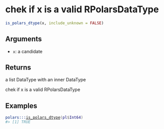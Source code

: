 # chek if x is a valid RPolarsDataType

```r
is_polars_dtype(x, include_unknown = FALSE)
```

## Arguments

- `x`: a candidate

## Returns

a list DataType with an inner DataType

chek if x is a valid RPolarsDataType

## Examples

<pre class='r-example'><code><span class='r-in'><span><span class='fu'>polars</span><span class='fu'>:::</span><span class='fu'><a href='https://rdrr.io/pkg/polars/man/is_polars_dtype.html'>is_polars_dtype</a></span><span class='op'>(</span><span class='va'>pl</span><span class='op'>$</span><span class='va'>Int64</span><span class='op'>)</span></span></span>
<span class='r-out co'><span class='r-pr'>#&gt;</span> [1] TRUE</span>
 </code></pre>